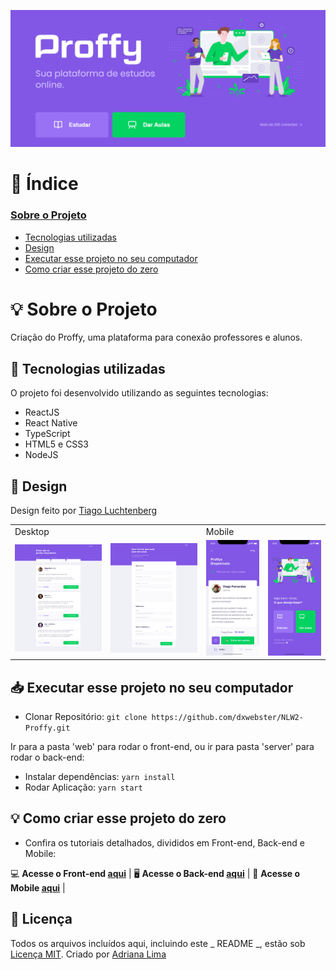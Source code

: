 <p align="center">
  <img src="./readme/Home.png"/>
</p>

# 📑 Índice

### [Sobre o Projeto](#-sobre-o-projeto)

- [Tecnologias utilizadas](#-tecnologias-utilizadas)
- [Design](#-design)
- [Executar esse projeto no seu computador](#Executar-esse-projeto-no-seu-computador)
- [Como criar esse projeto do zero](#Como-criar-esse-projeto-do-zero)

# 💡 Sobre o Projeto

Criação do Proffy, uma plataforma para conexão professores e alunos.

## 🚀 Tecnologias utilizadas

O projeto foi desenvolvido utilizando as seguintes tecnologias:

- ReactJS
- React Native
- TypeScript
- HTML5 e CSS3
- NodeJS

## 🎨 Design

Design feito por [Tiago Luchtenberg](https://www.instagram.com/tiagoluchtenberg/)

<table>
  <tr>
    <td colspan="2">Desktop</td>
    <td colspan="2">Mobile</td>
  </tr>
  <tr>
    <td><img src="./readme/preview-web.png" width=300 /></td><td><img src="./readme/Formulário.png" width=300 /></td>
    <td><img src="./readme/preview-mobile.png" width=180 /></td><td><img src="./readme/Home-mobile.png" width=180 /></td>
  </tr>
</table>


## 📥 Executar esse projeto no seu computador

- Clonar Repositório: `git clone https://github.com/dxwebster/NLW2-Proffy.git`

Ir para a pasta 'web' para rodar o front-end, ou ir para pasta 'server' para rodar o back-end:

- Instalar dependências: `yarn install`
- Rodar Aplicação: `yarn start`

## 💡 Como criar esse projeto do zero

- Confira os tutoriais detalhados, divididos em Front-end, Back-end e Mobile: 

💻 **Acesse o Front-end [aqui](https://github.com/dxwebster/NLW2-Proffy/tree/master/web)** | 
🖥 **Acesse o Back-end [aqui](https://github.com/dxwebster/NLW2-Proffy/tree/master/server)** | 
📱 **Acesse o Mobile [aqui](https://github.com/dxwebster/NLW2-Proffy/tree/master/mobile)** |


## 📕 Licença

Todos os arquivos incluídos aqui, incluindo este _ README _, estão sob [Licença MIT](./LICENSE).
Criado por [Adriana Lima](https://github.com/dxwebster)
